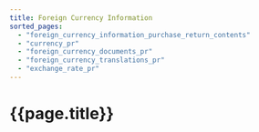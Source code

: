 ```yaml
---
title: Foreign Currency Information
sorted_pages:
  - "foreign_currency_information_purchase_return_contents"
  - "currency_pr"
  - "foreign_currency_documents_pr"
  - "foreign_currency_translations_pr"
  - "exchange_rate_pr"
---
```

# {{page.title}}
